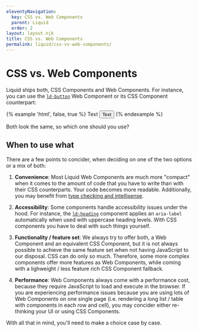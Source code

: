 ```yaml
---
eleventyNavigation:
  key: CSS vs. Web Components
  parent: Liquid
  order: 2
layout: layout.njk
title: CSS vs. Web Components
permalink: liquid/css-vs-web-components/
---
```


# CSS vs. Web Components

Liquid ships both, CSS Components and Web Components. For instance, you can use the [`ld-button`](/components/ld-button/) Web Component or its CSS Component counterpart:

{% example 'html', false, true %}
<ld-button>Text</ld-button>
<button class="ld-button">Text</button>
{% endexample %}

Both look the same, so which one should you use?

## When to use what

There are a few points to concider, when deciding on one of the two options or a mix of both:

1. **Convenience**: Most Liquid Web Components are much more "compact" when it comes to the amount of code that you have to write than with their CSS counterparts. Your code becomes more readable. Additionally, you may benefit from [type checking and intellisense](/liquid/type-checking-and-intellisense/).

2. **Accessibility**: Some components handle accessibility issues under the hood. For instance, the [`ld-heading`](/components/ld-heading/) component applies an `aria-label` automatically when used with uppercase heading levels. With CSS components you have to deal with such things yourself.

3. **Functionality / feature set**: We always try to offer both, a Web Component and an equivalent CSS Component, but it is not always possible to achieve the same feature set when not having JavaScript to our disposal. CSS can do only so much. Therefore, some more complex components offer more features as Web Components, while coming with a lighweight / less feature rich CSS Component fallback. 

4. **Performance**: Web Components always come with a performance cost, because they require JavaScript to load and execute in the browser. If you are experiencing performance issues because you are using lots of Web Components on one single page (i.e. rendering a long list / table with components in each row and cell), you may concider either re-thinking your UI or using CSS Components.

With all that in mind, you'll need to make a choice case by case.

<docs-page-nav prev-href="/liquid/getting-started/" next-title="Type checking and intellisense" next-href="/liquid/type-checking-and-intellisense/"></docs-page-nav>
